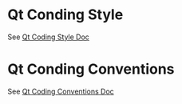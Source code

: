# Qt Conding Style

See [Qt Coding Style Doc](http://wiki.qt.io/Qt_Coding_Style)

# Qt Conding Conventions

See [Qt Coding Conventions Doc](http://wiki.qt.io/Coding_Conventions)
